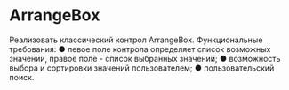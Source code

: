 # ArrangeBox

Реализовать классический контрол ArrangeBox.
Функциональные требования:
● левое поле контрола определяет список возможных значений, правое поле - список выбранных значений;
● возможность выбора и сортировки значений пользователем;
● пользовательский поиск.